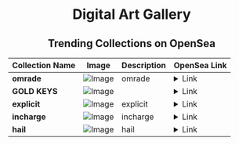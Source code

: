 <div align="center">

# Digital Art Gallery

## Trending Collections on OpenSea

| Collection Name                       | Image                                                                                     | Description                       | OpenSea Link                                                                                          |
|---------------------------------------|-------------------------------------------------------------------------------------------|-----------------------------------|--------------------------------------------------------------------------------------------------------|
| **omrade** | ![Image](https://i.seadn.io/s/raw/files/35a5424a9882083a54862b609fa623f9.jpg?w=500&auto=format?w=200&auto=format) | omrade | <details><summary>Link</summary>[omrade](https://opensea.io/collection/omrade-2)</details> |
| **GOLD KEYS** | ![Image](https://i.seadn.io/s/raw/files/6d966e8d97f34d60151b68818710f383.png?w=500&auto=format?w=200&auto=format) |  | <details><summary>Link</summary>[GOLD KEYS](https://opensea.io/collection/gold-keys-2)</details> |
| **explicit** | ![Image](https://i.seadn.io/s/raw/files/81c1a9cdd1260ead13b8fa90059652b5.jpg?w=500&auto=format?w=200&auto=format) | explicit | <details><summary>Link</summary>[explicit](https://opensea.io/collection/explicit-18)</details> |
| **incharge** | ![Image](https://i.seadn.io/s/raw/files/c09ebae17387b7d6eeb9fa0d42afe5ee.jpg?w=500&auto=format?w=200&auto=format) | incharge | <details><summary>Link</summary>[incharge](https://opensea.io/collection/incharge-3)</details> |
| **hail** | ![Image](https://i.seadn.io/s/raw/files/e0c62323acfa4f7bb7e60277b2d004fb.jpg?w=500&auto=format?w=200&auto=format) | hail | <details><summary>Link</summary>[hail](https://opensea.io/collection/hail-10)</details> |

</div>